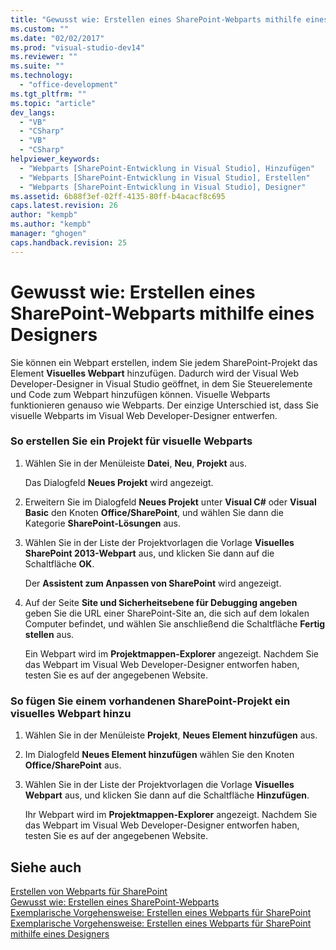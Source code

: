 ```yaml
---
title: "Gewusst wie: Erstellen eines SharePoint-Webparts mithilfe eines Designers | Microsoft Docs"
ms.custom: ""
ms.date: "02/02/2017"
ms.prod: "visual-studio-dev14"
ms.reviewer: ""
ms.suite: ""
ms.technology: 
  - "office-development"
ms.tgt_pltfrm: ""
ms.topic: "article"
dev_langs: 
  - "VB"
  - "CSharp"
  - "VB"
  - "CSharp"
helpviewer_keywords: 
  - "Webparts [SharePoint-Entwicklung in Visual Studio], Hinzufügen"
  - "Webparts [SharePoint-Entwicklung in Visual Studio], Erstellen"
  - "Webparts [SharePoint-Entwicklung in Visual Studio], Designer"
ms.assetid: 6b88f3ef-02ff-4135-80ff-b4acacf8c695
caps.latest.revision: 26
author: "kempb"
ms.author: "kempb"
manager: "ghogen"
caps.handback.revision: 25
---
```

# Gewusst wie: Erstellen eines SharePoint-Webparts mithilfe eines Designers
  Sie können ein Webpart erstellen, indem Sie jedem SharePoint\-Projekt das Element **Visuelles Webpart** hinzufügen.  Dadurch wird der Visual Web Developer\-Designer in Visual Studio geöffnet, in dem Sie Steuerelemente und Code zum Webpart hinzufügen können.  Visuelle Webparts funktionieren genauso wie Webparts.  Der einzige Unterschied ist, dass Sie visuelle Webparts im Visual Web Developer\-Designer entwerfen.  
  
### So erstellen Sie ein Projekt für visuelle Webparts  
  
1.  Wählen Sie in der Menüleiste **Datei**, **Neu**, **Projekt** aus.  
  
     Das Dialogfeld **Neues Projekt** wird angezeigt.  
  
2.  Erweitern Sie im Dialogfeld **Neues Projekt** unter **Visual C\#** oder **Visual Basic** den Knoten **Office\/SharePoint**, und wählen Sie dann die Kategorie **SharePoint\-Lösungen** aus.  
  
3.  Wählen Sie in der Liste der Projektvorlagen die Vorlage **Visuelles SharePoint 2013\-Webpart** aus, und klicken Sie dann auf die Schaltfläche **OK**.  
  
     Der **Assistent zum Anpassen von SharePoint** wird angezeigt.  
  
4.  Auf der Seite **Site und Sicherheitsebene für Debugging angeben** geben Sie die URL einer SharePoint\-Site an, die sich auf dem lokalen Computer befindet, und wählen Sie anschließend die Schaltfläche **Fertig stellen** aus.  
  
     Ein Webpart wird im **Projektmappen\-Explorer** angezeigt.  Nachdem Sie das Webpart im Visual Web Developer\-Designer entworfen haben, testen Sie es auf der angegebenen Website.  
  
### So fügen Sie einem vorhandenen SharePoint\-Projekt ein visuelles Webpart hinzu  
  
1.  Wählen Sie in der Menüleiste **Projekt**,  **Neues Element hinzufügen** aus.  
  
2.  Im Dialogfeld **Neues Element hinzufügen** wählen Sie den Knoten **Office\/SharePoint** aus.  
  
3.  Wählen Sie in der Liste der Projektvorlagen die Vorlage **Visuelles Webpart** aus, und klicken Sie dann auf die Schaltfläche **Hinzufügen**.  
  
     Ihr Webpart wird im **Projektmappen\-Explorer** angezeigt.  Nachdem Sie das Webpart im Visual Web Developer\-Designer entworfen haben, testen Sie es auf der angegebenen Website.  
  
## Siehe auch  
 [Erstellen von Webparts für SharePoint](../sharepoint/creating-web-parts-for-sharepoint.md)   
 [Gewusst wie: Erstellen eines SharePoint-Webparts](../sharepoint/how-to-create-a-sharepoint-web-part.md)   
 [Exemplarische Vorgehensweise: Erstellen eines Webparts für SharePoint](../sharepoint/walkthrough-creating-a-web-part-for-sharepoint.md)   
 [Exemplarische Vorgehensweise: Erstellen eines Webparts für SharePoint mithilfe eines Designers](../sharepoint/walkthrough-creating-a-web-part-for-sharepoint-by-using-a-designer.md)  
  
  
